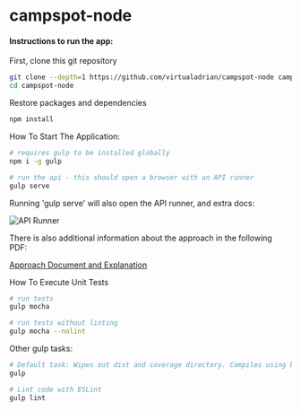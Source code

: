 # campspot-node

#### Instructions to run the app:

First, clone this git repository
```sh
git clone --depth=1 https://github.com/virtualadrian/campspot-node campspot-node
cd campspot-node
```


Restore packages and dependencies
```sh
npm install
```


How To Start The Application:
```sh
# requires gulp to be installed globally
npm i -g gulp

# run the api - this should open a browser with an API runner
gulp serve
```

Running 'gulp serve' will also open the API runner, and extra docs:

![API Runner](https://octodex.github.com/images/yaktocat.png)

There is also additional information about the approach in the following PDF:

[Approach Document and Explanation](http://github.com)

How To Execute Unit Tests
```sh
# run tests
gulp mocha

# run tests without linting
gulp mocha --nolint
```


Other gulp tasks:
```sh
# Default task: Wipes out dist and coverage directory. Compiles using babel.
gulp

# Lint code with ESLint
gulp lint
```

